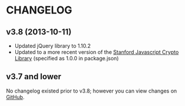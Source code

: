 # CHANGELOG

## v3.8 (2013-10-11)

- Updated jQuery library to 1.10.2
- Updated to a more recent version of the [Stanford Javascript Crypto Library](https://github.com/bitwiseshiftleft/sjcl/commit/ff467263b6347387be4d332a8726a844219156e2) (specified as 1.0.0 in package.json)

## v3.7 and lower

No changelog existed prior to v3.8; however you can view changes on [GitHub](https://github.com/jtwalters/jpgen).
